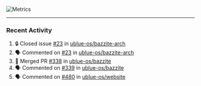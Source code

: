 ![Metrics](https://metrics.lecoq.io/KyleGospo?template=classic&base=header%2C%20activity%2C%20community%2C%20repositories%2C%20metadata&base.indepth=false&base.hireable=false&base.skip=false&config.timezone=America%2FLos_Angeles)

---
### Recent Activity
<!--START_SECTION:activity-->
1. 🔒 Closed issue [#23](https://github.com/ublue-os/bazzite-arch/issues/23) in [ublue-os/bazzite-arch](https://github.com/ublue-os/bazzite-arch)
2. 🗣 Commented on [#23](https://github.com/ublue-os/bazzite-arch/issues/23#issuecomment-1729915129) in [ublue-os/bazzite-arch](https://github.com/ublue-os/bazzite-arch)
3. 🎉 Merged PR [#338](https://github.com/ublue-os/bazzite/pull/338) in [ublue-os/bazzite](https://github.com/ublue-os/bazzite)
4. 🗣 Commented on [#339](https://github.com/ublue-os/bazzite/pull/339#issuecomment-1728941040) in [ublue-os/bazzite](https://github.com/ublue-os/bazzite)
5. 🗣 Commented on [#480](https://github.com/ublue-os/website/issues/480#issuecomment-1728919640) in [ublue-os/website](https://github.com/ublue-os/website)
<!--END_SECTION:activity-->
